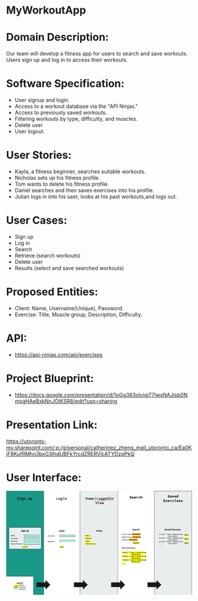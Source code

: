 # MyWorkoutApp
# Domain Description:
Our team will develop a fitness app for users to search and  save workouts. Users sign up and log in to access their workouts.

# Software Specification:
- User signup and login.
- Access to a workout database via the "API Ninjas."
- Access to previously saved workouts.
- Filtering workouts by type, difficulty, and muscles.
- Delete user
- User logout.

# User Stories:
- Kayla, a fitness beginner, searches suitable workouts.
- Nicholas sets up his fitness profile.
- Tom wants to delete his fitness profile.
- Daniel searches and then saves exercises into his profile.
- Julian logs in into his user, looks at his past workouts,and logs out.

# User Cases:
- Sign up
- Log in
- Search 
- Retrieve (search workouts)
- Delete user
- Results (select and save searched workouts)

# Proposed Entities:
- Client: Name, Username(Unique), Password.
- Exercise: Title, Muscle group, Description, Difficulty.

# API:
- https://api-ninjas.com/api/exercises

# Project Blueprint:
- https://docs.google.com/presentation/d/1oGg363olvigj77IwsNAJisb0NmsgHAeBxkNnJOlKSR8/edit?usp=sharing

# Presentation Link:
https://utoronto-my.sharepoint.com/:p:/g/personal/catherinez_zheng_mail_utoronto_ca/Ea0KjF8KufRMhn3bxG3IhdUBFkYrcdZRERVlcATYDzpPkQ

# User Interface:
![img.png](img.png)
